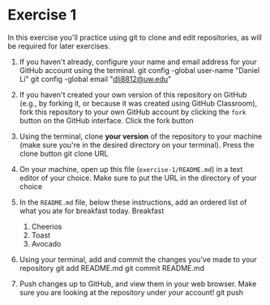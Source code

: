 # Exercise 1
In this exercise you'll practice using git to clone and edit repositories, as will be required for later exercises.

1. If you haven't already, configure your name and email address for your GitHub account using the terminal.
    git config -global user-name "Daniel Li"
    git config -global email "dli8812@uw.edu"
2. If you haven't created your own version of this repository on GitHub (e.g., by forking it, or because it was created using GitHub Classroom), fork this repository to your own GitHub account by clicking the `fork` button on the GitHub interface.
    Click the fork button 
3. Using the terminal, clone **your version** of the repository to your machine (make sure you're in the desired directory on your terminal).
    Press the clone button 
    git clone URL 

4. On your machine, open up this file (`exercise-1/README.md`) in a text editor of your choice.
    Make sure to put the URL in the directory of your choice

5. In the `README.md` file, below these instructions, add an ordered list of what you ate for breakfast today.
    Breakfast 
    1. Cheerios
    2. Toast
    3. Avocado 

6. Using your terminal, add and commit the changes you've made to your repository
    git add README.md
    git commit README.md

7. Push changes up to GitHub, and view them in your web browser. Make sure you are looking at the repository under _your_ account!
    git push 
